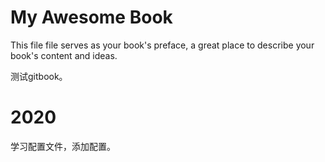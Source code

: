 # My Awesome Book

This file file serves as your book's preface, a great place to describe your book's content and ideas.

测试gitbook。

# 2020
学习配置文件，添加配置。